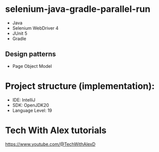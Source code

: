 # selenium-java-gradle-parallel-run
- Java  
- Selenium WebDriver 4  
- JUnit 5  
- Gradle

## Design patterns
- Page Object Model

# Project structure (implementation):
- IDE: IntelliJ  
- SDK: OpenJDK20  
- Language Level: 19  

# Tech With Alex tutorials  
https://www.youtube.com/@TechWithAlexD